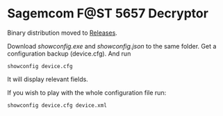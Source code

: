 # Sagemcom F@ST 5657 Decryptor

Binary distribution moved to [Releases](https://github.com/electronicayciencia/tr-069-proxy/releases/tag/v1.0).

Download *showconfig.exe* and *showconfig.json* to the same folder. Get a configuration backup (device.cfg). And run

    showconfig device.cfg

It will display relevant fields.

If you wish to play with the whole configuration file run:

    showconfig device.cfg device.xml
